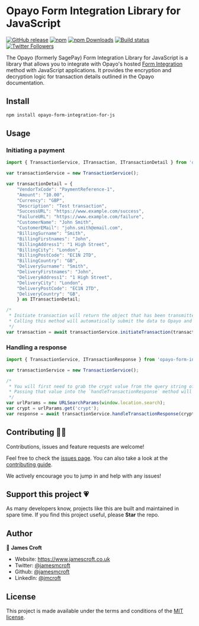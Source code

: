 # Opayo Form Integration Library for JavaScript 

[![GitHub release](https://img.shields.io/github/release/jamesmcroft/opayo-form-integration-for-js.svg)](https://github.com/jamesmcroft/opayo-form-integration-for-js/releases)
[![npm](https://img.shields.io/npm/v/opayo-form-integration-for-js.svg)](https://www.npmjs.com/package/opayo-form-integration-for-js)
[![npm Downloads](https://img.shields.io/npm/dt/opayo-form-integration-for-js.svg)](https://www.npmjs.com/package/opayo-form-integration-for-js)
[![Build status](https://github.com/jamesmcroft/opayo-form-integration-for-js/actions/workflows/ci.yml/badge.svg?branch=main)](https://github.com/jamesmcroft/opayo-form-integration-for-js/actions/workflows/ci.yml)
[![Twitter Followers](https://img.shields.io/twitter/follow/jamesmcroft?label=follow%20%40jamesmcroft&style=flat)](https://twitter.com/jamesmcroft)

The Opayo (formerly SagePay) Form Integration Library for JavaScript is a library that allows you to integrate with Opayo's hosted [Form Integration](https://www.opayo.co.uk/support/12/36/opayo-form#:~:text=Why%20choose%20Opayo%20Form%3F%20The%20Form%20integration%20is,from%20your%20shoppers%20on%20our%20hosted%20payment%20pages.) method with JavaScript applications. It provides the encryption and decryption logic for transaction details outlined in the Opayo documentation.

## Install

```sh
npm install opayo-form-integration-for-js
```

## Usage

### Initiating a payment

```js
import { TransactionService, ITransaction, ITransactionDetail } from 'opayo-form-integration-for-js';

var transactionService = new TransactionService();

var transactionDetail = {
    "VendorTxCode": "PaymentReference-1",
    "Amount": "10.00",
    "Currency": "GBP",
    "Description": "Test transaction",
    "SuccessURL": "https://www.example.com/success",
    "FailureURL": "https://www.example.com/failure",
    "CustomerName": "John Smith",
    "CustomerEMail": "john.smith@email.com",
    "BillingSurname": "Smith",
    "BillingFirstnames": "John",
    "BillingAddress1": "1 High Street",
    "BillingCity": "London",
    "BillingPostCode": "EC1N 2TD",
    "BillingCountry": "GB",
    "DeliverySurname": "Smith",
    "DeliveryFirstnames": "John",
    "DeliveryAddress1": "1 High Street",
    "DeliveryCity": "London",
    "DeliveryPostCode": "EC1N 2TD",
    "DeliveryCountry": "GB",
    } as ITransactionDetail;

/*
 * Initiate transaction will return the object that has been transmitted to Opayo's Form Integration page in case you need it for reference.
 * Calling this method will automatically submit the data to Opayo and redirect the user to Opayo's Form Integration page.
 */
var transaction = await transactionService.initiateTransaction(transactionDetail, "opayotest", "your_encryption_password") as ITransaction;
```

### Handling a response

```js
import { TransactionService, ITransactionResponse } from 'opayo-form-integration-for-js';

var transactionService = new TransactionService();

/*
 * You will first need to grab the crypt value from the query string of the return URL from Opayo's Form Integration page.
 * Passing that value into the `handleTransactionResponse` method will decrypt the response using your Opayo Form Integration encryption password and return it.
 */
var urlParams = new URLSearchParams(window.location.search);
var crypt = urlParams.get('crypt');
var response = await transactionService.handleTransactionResponse(crypt, "your_encryption_password") as ITransactionResponse;
```

## Contributing 🤝🏻

Contributions, issues and feature requests are welcome!

Feel free to check the [issues page](https://github.com/jamesmcroft/opayo-form-integration-for-js/issues). You can also take a look at the [contributing guide](https://github.com/jamesmcroft/opayo-form-integration-for-js/blob/main/CONTRIBUTING.md).

We actively encourage you to jump in and help with any issues!

## Support this project 💗

As many developers know, projects like this are built and maintained in spare time. If you find this project useful, please **Star** the repo.

## Author

👤 **James Croft**

* Website: https://www.jamescroft.co.uk
* Twitter: [@jamesmcroft](https://twitter.com/jamesmcroft)
* Github: [@jamesmcroft](https://github.com/jamesmcroft)
* LinkedIn: [@jmcroft](https://linkedin.com/in/jmcroft)

## License

This project is made available under the terms and conditions of the [MIT license](LICENSE).
